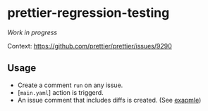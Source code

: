 # prettier-regression-testing

_Work in progress_

Context: https://github.com/prettier/prettier/issues/9290

## Usage

- Create a comment `run` on any issue.
- [`main.yaml`] action is triggerd.
- An issue comment that includes diffs is created. (See [exapmle](https://github.com/sosukesuzuki/prettier-regression-testing/issues/4#issuecomment-701849136))
